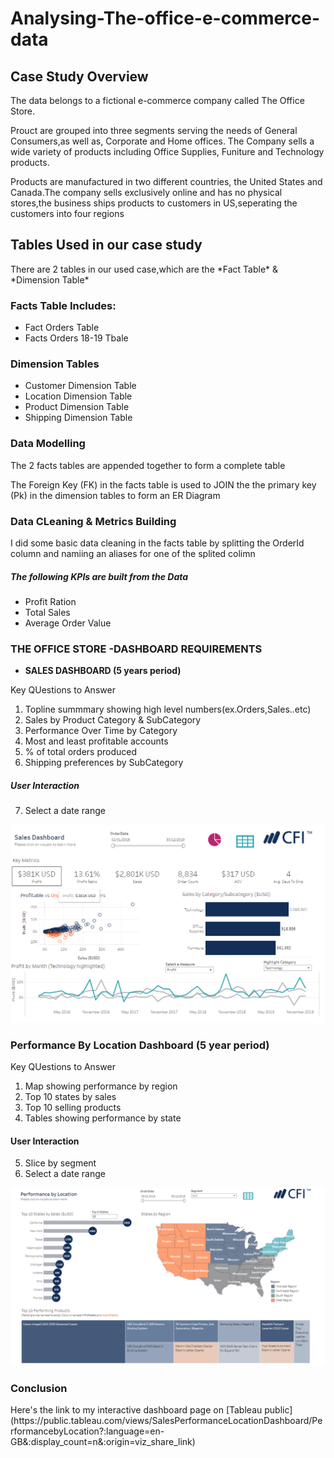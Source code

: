 # Analysing-The-office-e-commerce-data
## Case Study Overview
<p> The data belongs to a fictional e-commerce company called The Office Store. </p>

<p> Prouct are grouped into three segments serving the needs of General Consumers,as well as, Corporate and Home offices.
The Company sells a wide variety of products including Office Supplies, Funiture and Technology products.</p>
 <p> Products are manufactured in two different countries, the United States and Canada.The company sells exclusively online and has no physical stores,the business ships products to customers in US,seperating the customers into four regions </p>
 
 ## Tables Used in our case study
 <p>There are 2 tables in our used case,which are the *Fact Table* & *Dimension Table*</p>
 
 ### Facts Table Includes:
 - Fact Orders Table 
 - Facts Orders 18-19 Tbale
 
 ### Dimension Tables
 - Customer Dimension Table
 - Location Dimension Table
 - Product Dimension Table
 - Shipping Dimension Table
 
 ### Data Modelling
 <p> The 2 facts tables are appended together to form a complete table </p>
 <p> The Foreign Key (FK) in the facts table is used to JOIN the the primary key (Pk) in the dimension tables to form an ER Diagram </p>
 
 ### Data CLeaning & Metrics Building
 <p> I did some basic data cleaning in the facts table by splitting the OrderId column and namiing an aliases for one of the splited colimn</p>

##### The following KPIs are built from the Data

 -  Profit Ration
 -  Total Sales
 -  Average Order Value
 ### THE OFFICE STORE -DASHBOARD REQUIREMENTS
 - **SALES DASHBOARD (5 years period)**
 
 <p>Key QUestions to Answer</p>
 
 1. Topline summmary showing high level numbers(ex.Orders,Sales..etc)
 2. Sales by Product Category & SubCategory
 3. Performance Over Time by Category
 4. Most and least profitable accounts
 5. % of total orders produced 
 6. Shipping preferences by SubCategory
 ##### User Interaction
 7. Select a date range
 
 ![](Images/SalesDashboard.png)

### Performance By Location Dashboard (5 year period)

<p>Key QUestions to Answer</p>

1. Map showing performance by region
2. Top 10 states by sales
3. Top 10 selling products
4. Tables showing performance by state
#### User Interaction
5. Slice by segment
6. Select a date range

![](Images/PerformanceLocation.png)

### Conclusion

<p> Here's the link to my interactive dashboard page on [Tableau public](https://public.tableau.com/views/SalesPerformanceLocationDashboard/PerformancebyLocation?:language=en-GB&:display_count=n&:origin=viz_share_link)
